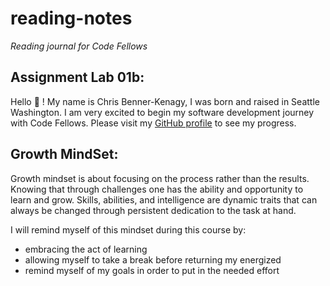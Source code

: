 # reading-notes
_Reading journal for Code Fellows_  
  
 ## Assignment Lab 01b:  
 
Hello :wave: ! My name is Chris Benner-Kenagy, I was born and raised in Seattle Washington. I am very excited to begin my software development journey with Code Fellows. Please visit my [GitHub profile](https://chrisbennerkenagy.github.io/reading-notes/) to see my progress.

## Growth MindSet:
Growth mindset is about focusing on the process rather than the results. Knowing that through challenges one has the ability and opportunity to learn and grow. Skills, abilities, and intelligence are dynamic traits that can always be changed through persistent dedication to the task at hand. 

I will remind myself of this mindset during this course by:
*  embracing the act of learning
*  allowing myself to take a break before returning my energized
*  remind myself of my goals in order to put in the needed effort 
